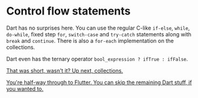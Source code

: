 # Control flow statements

Dart has no surprises here. You can use the regular C-like `if-else`, `while`, `do-while`, fixed step `for`, `switch-case` and `try-catch` statements along with `break` and `continue`.  There is also a `for-each` implementation on the collections.

Dart even has the ternary operator `bool_expression ? ifTrue : ifFalse`.

 [That was short, wasn't it? Up next, collections.](05_Collections.md) 

 [You're half-way through to Flutter. You can skip the remaining Dart stuff, if you wanted to.](..\02_Flutter\01_Flutter_core_concepts.md) 